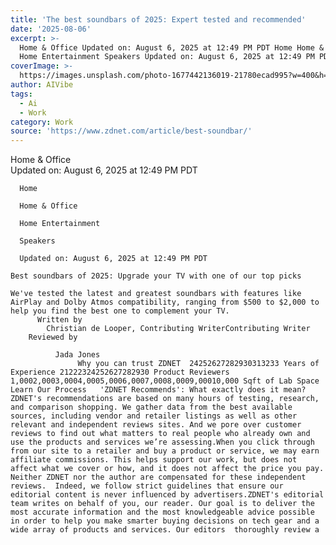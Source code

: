 ```yaml
---
title: 'The best soundbars of 2025: Expert tested and recommended'
date: '2025-08-06'
excerpt: >-
  Home & Office Updated on: August 6, 2025 at 12:49 PM PDT Home Home & Office
  Home Entertainment Speakers Updated on: August 6, 2025 at 12:49 PM PDT Bes...
coverImage: >-
  https://images.unsplash.com/photo-1677442136019-21780ecad995?w=400&h=200&fit=crop&auto=format
author: AIVibe
tags:
  - Ai
  - Work
category: Work
source: 'https://www.zdnet.com/article/best-soundbar/'
---
```

Home & Office     
      Updated on: August 6, 2025 at 12:49 PM PDT
     
      Home
    
      Home & Office
    
      Home Entertainment
    
      Speakers
     
      Updated on: August 6, 2025 at 12:49 PM PDT
      
    Best soundbars of 2025: Upgrade your TV with one of our top picks
          
    We've tested the latest and greatest soundbars with features like AirPlay and Dolby Atmos compatibility, ranging from $500 to $2,000 to help you find the best one to complement your TV.
          Written by 
            Christian de Looper, Contributing WriterContributing Writer             
        Reviewed by
        
              Jada Jones
                   Why you can trust ZDNET  24252627282930313233 Years of Experience 21222324252627282930 Product Reviewers 1,0002,0003,0004,0005,0006,0007,0008,0009,00010,000 Sqft of Lab Space Learn Our Process   'ZDNET Recommends': What exactly does it mean? ZDNET's recommendations are based on many hours of testing, research, and comparison shopping. We gather data from the best available sources, including vendor and retailer listings as well as other relevant and independent reviews sites. And we pore over customer reviews to find out what matters to real people who already own and use the products and services we’re assessing.When you click through from our site to a retailer and buy a product or service, we may earn affiliate commissions. This helps support our work, but does not affect what we cover or how, and it does not affect the price you pay. Neither ZDNET nor the author are compensated for these independent reviews.  Indeed, we follow strict guidelines that ensure our editorial content is never influenced by advertisers.ZDNET's editorial team writes on behalf of you, our reader. Our goal is to deliver the most accurate information and the most knowledgeable advice possible in order to help you make smarter buying decisions on tech gear and a wide array of products and services. Our editors  thoroughly review a
